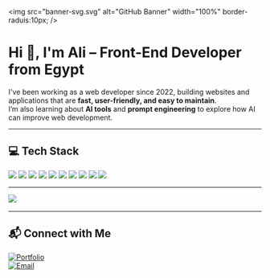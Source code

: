 <img src="banner-svg.svg" alt="GitHub Banner" width="100%" border-raduis:10px; />

# Hi 👋, I'm Ali – Front-End Developer from Egypt  

I've been working as a web developer since 2022, building websites and applications that are **fast, user-friendly, and easy to maintain**.  
I’m also learning about **AI tools** and **prompt engineering** to explore how AI can improve web development.  

---

## 💻 Tech Stack  

<p align="left">
  <img src="https://img.shields.io/badge/HTML5-%23E34F26.svg?style=for-the-badge&logo=html5&logoColor=white" />
  <img src="https://img.shields.io/badge/CSS3-%231572B6.svg?style=for-the-badge&logo=css3&logoColor=white" />
  <img src="https://img.shields.io/badge/JavaScript-%23323330.svg?style=for-the-badge&logo=javascript&logoColor=%23F7DF1E" />
  <img src="https://img.shields.io/badge/TypeScript-%23007ACC.svg?style=for-the-badge&logo=typescript&logoColor=white" />
  <img src="https://img.shields.io/badge/React-%2320232a.svg?style=for-the-badge&logo=react&logoColor=%2361DAFB" />
  <img src="https://img.shields.io/badge/Vite-%23646CFF.svg?style=for-the-badge&logo=vite&logoColor=white" />
  <img src="https://img.shields.io/badge/Node.js-%2343853D.svg?style=for-the-badge&logo=node.js&logoColor=white" />
  <img src="https://img.shields.io/badge/Discord.js-%235865F2.svg?style=for-the-badge&logo=discord&logoColor=white" />
  <img src="https://img.shields.io/badge/Vercel-%23000000.svg?style=for-the-badge&logo=vercel&logoColor=white" />
  <img src="https://img.shields.io/badge/TailwindCSS-%2338B2AC.svg?style=for-the-badge&logo=tailwind-css&logoColor=white" />
</p>

---

<p align="left">
  <img src="https://github-readme-stats.vercel.app/api/top-langs?username=its3li&show_icons=true&layout=compact&theme=dark" height="150" />
</p>

---

## 📬 Connect with Me  

[![Portfolio](https://img.shields.io/badge/Portfolio-%23000000.svg?style=for-the-badge&logo=vercel&logoColor=white)](https://its-ali.vercel.app/)  
[![Email](https://img.shields.io/badge/Email-%23D14836.svg?style=for-the-badge&logo=gmail&logoColor=white)](mailto:its.3li.03@gmail.com)  
